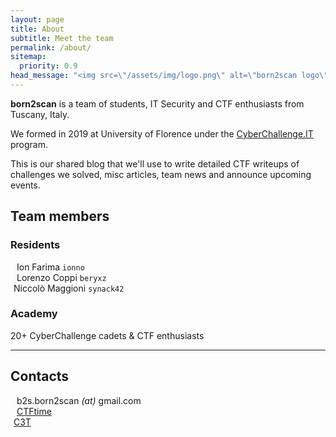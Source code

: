 ```yaml
---
layout: page
title: About
subtitle: Meet the team
permalink: /about/
sitemap:
  priority: 0.9
head_message: "<img src=\"/assets/img/logo.png\" alt=\"born2scan logo\" width=\"250\" class=\"team-logo\" />"
---
```


**born2scan** is a team of students, IT Security and CTF enthusiasts from Tuscany, Italy.

We formed in 2019 at University of Florence under the [CyberChallenge.IT](https://www.cyberchallenge.it) program.

This is our shared blog that we'll use to write detailed CTF writeups of challenges we solved, misc articles, team news and announce upcoming events.

## Team members

### Residents

<i class="fas fa-cookie-bite" style="margin-right: 10px"></i> Ion Farima `ionno`
<br>
<i class="fas fa-undo-alt" style="margin-right: 10px"></i> Lorenzo Coppi `beryxz`
<br>
<i class="fas fa-network-wired" style="margin-right: 5px"></i> Niccolò Maggioni `synack42`

### Academy

20+ CyberChallenge cadets & CTF enthusiasts

<hr>

## Contacts

<i class="fas fa-envelope fa-spin-on-hover" style="margin-right: 10px"></i> b2s.born2scan _(at)_ gmail.com
<br>
<i class="fas fa-flag fa-spin-on-hover" style="margin-right: 10px"></i> [CTFtime](https://ctftime.org/team/73973)
<br>
<i class="fas fa-school fa-spin-on-hover" style="margin-right: 5px"></i> [C3T](https://cyberchallenge.it/venues/c3t)
